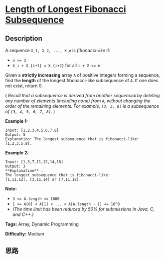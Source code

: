# [Length of Longest Fibonacci Subsequence][title]

## Description

A sequence `X_1, X_2, ..., X_n` is _fibonacci-like_ if:

  * `n >= 3`
  * `X_i + X_{i+1} = X_{i+2}` for all `i + 2 <= n`

Given a **strictly increasing**  array `A` of positive integers forming a
sequence, find the **length** of the longest fibonacci-like subsequence of
`A`.  If one does not exist, return 0.

( _Recall that a subsequence is derived from another sequence`A` by deleting
any number of elements (including none) from `A`, without changing the order
of the remaining elements.  For example, `[3, 5, 8]` is a subsequence of `[3,
4, 5, 6, 7, 8]`._ )



**Example 1:**
            Input: [1,2,3,4,5,6,7,8]    Output: 5    Explanation: The longest subsequence that is fibonacci-like: [1,2,3,5,8].    

**Example 2:**
            Input: [1,3,7,11,12,14,18]    Output: 3    **Explanation** :    The longest subsequence that is fibonacci-like:    [1,11,12], [3,11,14] or [7,11,18].    



**Note:**

  * `3 <= A.length <= 1000`
  * `1 <= A[0] < A[1] < ... < A[A.length - 1] <= 10^9`
  * _(The time limit has been reduced by 50% for submissions in Java, C, and C++.)_


**Tags:** Array, Dynamic Programming

**Difficulty:** Medium

## 思路

[title]: https://leetcode.com/problems/length-of-longest-fibonacci-subsequence

